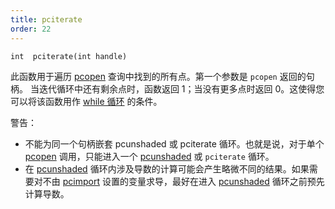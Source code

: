```yaml
---
title: pciterate
order: 22
---
```

`int  pciterate(int handle)`

此函数用于遍历 [pcopen](pcopen.html "返回点云文件的句柄。") 查询中找到的所有点。第一个参数是 `pcopen` 返回的句柄。
当迭代循环中还有剩余点时，函数返回 1；当没有更多点时返回 0。这使得您可以将该函数用作 [while 循环](../statement.html) 的条件。

警告：

- 不能为同一个句柄嵌套 pcunshaded 或 pciterate 循环。也就是说，对于单个 [pcopen](pcopen.html "返回点云文件的句柄。") 调用，只能进入一个 [pcunshaded](pcunshaded.html "遍历读写通道中尚未写入任何数据的点。") 或 `pciterate` 循环。
- 在 [pcunshaded](pcunshaded.html "遍历读写通道中尚未写入任何数据的点。") 循环内涉及导数的计算可能会产生略微不同的结果。如果需要对不由 [pcimport](pcimport.html "在 pciterate 或 pcunshaded 循环中从点云导入通道数据。") 设置的变量求导，最好在进入 [pcunshaded](pcunshaded.html "遍历读写通道中尚未写入任何数据的点。") 循环之前预先计算导数。